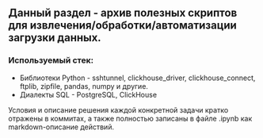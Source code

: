 ## Данный раздел - архив полезных скриптов для извлечения/обработки/автоматизации загрузки данных.

### Используемый стек: 
* Библиотеки Python - sshtunnel, clickhouse_driver, clickhouse_connect, ftplib, zipfile, pandas, numpy и другие. 
* Диалекты SQL - PostgreSQL, ClickHouse

Условия и описание решения каждой конкретной задачи кратко отражены в коммитах, а также полностью записаны в файле .ipynb как markdown-описание действий.  


